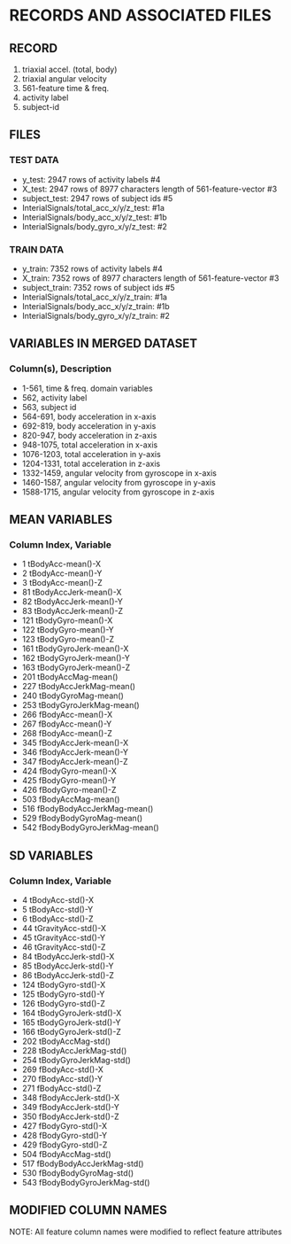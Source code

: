 #  RECORDS AND ASSOCIATED FILES
## RECORD
1. triaxial accel. (total, body)
2. triaxial angular velocity
3. 561-feature time & freq.
4. activity label
5. subject-id

## FILES
### TEST DATA
* y_test: 2947 rows of activity labels #4
* X_test: 2947 rows of 8977 characters length of 561-feature-vector #3
* subject_test: 2947 rows of subject ids #5
* InterialSignals/total_acc_x/y/z_test: #1a
* InterialSignals/body_acc_x/y/z_test: #1b
* InterialSignals/body_gyro_x/y/z_test: #2

### TRAIN DATA
* y_train: 7352 rows of activity labels #4
* X_train: 7352 rows of 8977 characters length of 561-feature-vector #3
* subject_train: 7352 rows of subject ids #5
* InterialSignals/total_acc_x/y/z_train: #1a
* InterialSignals/body_acc_x/y/z_train: #1b
* InterialSignals/body_gyro_x/y/z_train: #2

## VARIABLES IN MERGED DATASET
### Column(s), Description
* 1-561, time & freq. domain variables
* 562, activity label
* 563, subject id
* 564-691, body acceleration in x-axis
* 692-819, body acceleration in y-axis
* 820-947, body acceleration in z-axis
* 948-1075, total acceleration in x-axis
* 1076-1203, total acceleration in y-axis
* 1204-1331, total acceleration in z-axis
* 1332-1459, angular velocity from gyroscope in x-axis
* 1460-1587, angular velocity from gyroscope in y-axis
* 1588-1715, angular velocity from gyroscope in z-axis

## MEAN VARIABLES
### Column Index, Variable
* 1 tBodyAcc-mean()-X
* 2 tBodyAcc-mean()-Y
* 3 tBodyAcc-mean()-Z
* 81 tBodyAccJerk-mean()-X
* 82 tBodyAccJerk-mean()-Y
* 83 tBodyAccJerk-mean()-Z
* 121 tBodyGyro-mean()-X
* 122 tBodyGyro-mean()-Y
* 123 tBodyGyro-mean()-Z
* 161 tBodyGyroJerk-mean()-X
* 162 tBodyGyroJerk-mean()-Y
* 163 tBodyGyroJerk-mean()-Z
* 201 tBodyAccMag-mean()
* 227 tBodyAccJerkMag-mean()
* 240 tBodyGyroMag-mean()
* 253 tBodyGyroJerkMag-mean()
* 266 fBodyAcc-mean()-X
* 267 fBodyAcc-mean()-Y
* 268 fBodyAcc-mean()-Z
* 345 fBodyAccJerk-mean()-X
* 346 fBodyAccJerk-mean()-Y
* 347 fBodyAccJerk-mean()-Z
* 424 fBodyGyro-mean()-X
* 425 fBodyGyro-mean()-Y
* 426 fBodyGyro-mean()-Z
* 503 fBodyAccMag-mean()
* 516 fBodyBodyAccJerkMag-mean()
* 529 fBodyBodyGyroMag-mean()
* 542 fBodyBodyGyroJerkMag-mean()

## SD VARIABLES
### Column Index, Variable
* 4 tBodyAcc-std()-X
* 5 tBodyAcc-std()-Y
* 6 tBodyAcc-std()-Z
* 44 tGravityAcc-std()-X
* 45 tGravityAcc-std()-Y
* 46 tGravityAcc-std()-Z
* 84 tBodyAccJerk-std()-X
* 85 tBodyAccJerk-std()-Y
* 86 tBodyAccJerk-std()-Z
* 124 tBodyGyro-std()-X
* 125 tBodyGyro-std()-Y
* 126 tBodyGyro-std()-Z
* 164 tBodyGyroJerk-std()-X
* 165 tBodyGyroJerk-std()-Y
* 166 tBodyGyroJerk-std()-Z
* 202 tBodyAccMag-std()
* 228 tBodyAccJerkMag-std()
* 254 tBodyGyroJerkMag-std()
* 269 fBodyAcc-std()-X
* 270 fBodyAcc-std()-Y
* 271 fBodyAcc-std()-Z
* 348 fBodyAccJerk-std()-X
* 349 fBodyAccJerk-std()-Y
* 350 fBodyAccJerk-std()-Z
* 427 fBodyGyro-std()-X
* 428 fBodyGyro-std()-Y
* 429 fBodyGyro-std()-Z
* 504 fBodyAccMag-std()
* 517 fBodyBodyAccJerkMag-std()
* 530 fBodyBodyGyroMag-std()
* 543 fBodyBodyGyroJerkMag-std()

## MODIFIED COLUMN NAMES
NOTE: All feature column names were modified to reflect feature attributes
